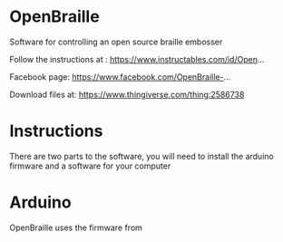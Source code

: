 # OpenBraille
Software for controlling an open source braille embosser

Follow the instructions at :
https://www.instructables.com/id/Open...

Facebook page:
https://www.facebook.com/OpenBraille-...

Download files at:
https://www.thingiverse.com/thing:2586738


# Instructions

There are two parts to the software, you will need to 
install the arduino firmware and a software for your computer


# Arduino

OpenBraille uses the firmware from 